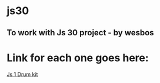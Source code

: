 # js30
## To work with Js 30 project - by wesbos

# Link for each one goes here:

[Js 1 Drum kit]()
